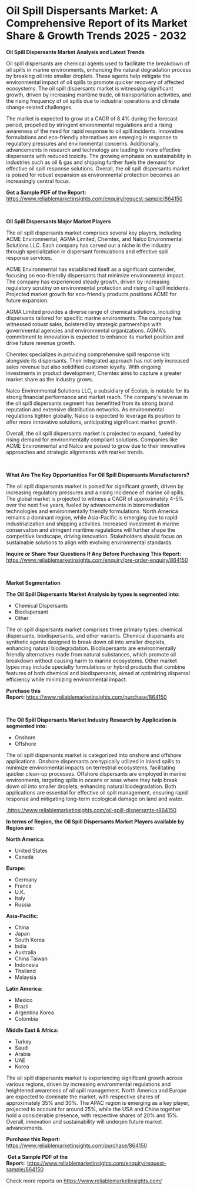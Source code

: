 <p><h1>Oil Spill Dispersants Market: A Comprehensive Report of its Market Share & Growth Trends 2025 - 2032</h1></p><p><strong>Oil Spill Dispersants Market Analysis and Latest Trends</strong></p>
<p><p>Oil spill dispersants are chemical agents used to facilitate the breakdown of oil spills in marine environments, enhancing the natural degradation process by breaking oil into smaller droplets. These agents help mitigate the environmental impact of oil spills to promote quicker recovery of affected ecosystems. The oil spill dispersants market is witnessing significant growth, driven by increasing maritime trade, oil transportation activities, and the rising frequency of oil spills due to industrial operations and climate change-related challenges.</p><p>The market is expected to grow at a CAGR of 8.4% during the forecast period, propelled by stringent environmental regulations and a rising awareness of the need for rapid response to oil spill incidents. Innovative formulations and eco-friendly alternatives are emerging in response to regulatory pressures and environmental concerns. Additionally, advancements in research and technology are leading to more effective dispersants with reduced toxicity. The growing emphasis on sustainability in industries such as oil & gas and shipping further fuels the demand for effective oil spill response solutions. Overall, the oil spill dispersants market is poised for robust expansion as environmental protection becomes an increasingly central focus.</p></p>
<p><strong>Get a Sample PDF of the Report:&nbsp;</strong> <a href="https://www.reliablemarketinsights.com/enquiry/request-sample/864150?utm_campaign=2258&utm_medium=2&utm_source=Github&utm_content=ia&utm_term=30012025&utm_id=oil-spill-dispersants">https://www.reliablemarketinsights.com/enquiry/request-sample/864150</a></p>
<p>&nbsp;</p>
<p><strong>Oil Spill Dispersants Major Market Players</strong></p>
<p><p>The oil spill dispersants market comprises several key players, including ACME Environmental, AGMA Limited, Chemtex, and Nalco Environmental Solutions LLC. Each company has carved out a niche in the industry through specialization in dispersant formulations and effective spill response services.</p><p>ACME Environmental has established itself as a significant contender, focusing on eco-friendly dispersants that minimize environmental impact. The company has experienced steady growth, driven by increasing regulatory scrutiny on environmental protection and rising oil spill incidents. Projected market growth for eco-friendly products positions ACME for future expansion.</p><p>AGMA Limited provides a diverse range of chemical solutions, including dispersants tailored for specific marine environments. The company has witnessed robust sales, bolstered by strategic partnerships with governmental agencies and environmental organizations. AGMA's commitment to innovation is expected to enhance its market position and drive future revenue growth.</p><p>Chemtex specializes in providing comprehensive spill response kits alongside its dispersants. Their integrated approach has not only increased sales revenue but also solidified customer loyalty. With ongoing investments in product development, Chemtex aims to capture a greater market share as the industry grows.</p><p>Nalco Environmental Solutions LLC, a subsidiary of Ecolab, is notable for its strong financial performance and market reach. The company's revenue in the oil spill dispersants segment has benefitted from its strong brand reputation and extensive distribution networks. As environmental regulations tighten globally, Nalco is expected to leverage its position to offer more innovative solutions, anticipating significant market growth.</p><p>Overall, the oil spill dispersants market is projected to expand, fueled by rising demand for environmentally compliant solutions. Companies like ACME Environmental and Nalco are poised to grow due to their innovative approaches and strategic alignments with market trends.</p></p>
<p>&nbsp;</p>
<p><strong>What Are The Key Opportunities For Oil Spill Dispersants Manufacturers?</strong></p>
<p><p>The oil spill dispersants market is poised for significant growth, driven by increasing regulatory pressures and a rising incidence of marine oil spills. The global market is projected to witness a CAGR of approximately 4-5% over the next five years, fueled by advancements in bioremediation technologies and environmentally friendly formulations. North America remains a dominant region, while Asia-Pacific is emerging due to rapid industrialization and shipping activities. Increased investment in marine conservation and stringent maritime regulations will further shape the competitive landscape, driving innovation. Stakeholders should focus on sustainable solutions to align with evolving environmental standards.</p></p>
<p><strong>Inquire or Share Your Questions If Any Before Purchasing This Report:</strong> <a href="https://www.reliablemarketinsights.com/enquiry/pre-order-enquiry/864150?utm_campaign=2258&utm_medium=2&utm_source=Github&utm_content=ia&utm_term=30012025&utm_id=oil-spill-dispersants">https://www.reliablemarketinsights.com/enquiry/pre-order-enquiry/864150</a></p>
<p>&nbsp;</p>
<p><strong>Market Segmentation</strong></p>
<p><strong>The Oil Spill Dispersants Market Analysis by types is segmented into:</strong></p>
<p><ul><li>Chemical Dispersants</li><li>Biodispersant</li><li>Other</li></ul></p>
<p><p>The oil spill dispersants market comprises three primary types: chemical dispersants, biodispersants, and other variants. Chemical dispersants are synthetic agents designed to break down oil into smaller droplets, enhancing natural biodegradation. Biodispersants are environmentally friendly alternatives made from natural substances, which promote oil breakdown without causing harm to marine ecosystems. Other market types may include specialty formulations or hybrid products that combine features of both chemical and biodispersants, aimed at optimizing dispersal efficiency while minimizing environmental impact.</p></p>
<p><strong>Purchase this Report:&nbsp;</strong><a href="https://www.reliablemarketinsights.com/purchase/864150?utm_campaign=2258&utm_medium=2&utm_source=Github&utm_content=ia&utm_term=30012025&utm_id=oil-spill-dispersants">https://www.reliablemarketinsights.com/purchase/864150</a></p>
<p>&nbsp;</p>
<p><strong>The Oil Spill Dispersants Market Industry Research by Application is segmented into:</strong></p>
<p><ul><li>Onshore</li><li>Offshore</li></ul></p>
<p><p>The oil spill dispersants market is categorized into onshore and offshore applications. Onshore dispersants are typically utilized in inland spills to minimize environmental impacts on terrestrial ecosystems, facilitating quicker clean-up processes. Offshore dispersants are employed in marine environments, targeting spills in oceans or seas where they help break down oil into smaller droplets, enhancing natural biodegradation. Both applications are essential for effective oil spill management, ensuring rapid response and mitigating long-term ecological damage on land and water.</p></p>
<p><a href="https://www.reliablemarketinsights.com/oil-spill-dispersants-r864150?utm_campaign=2258&utm_medium=2&utm_source=Github&utm_content=ia&utm_term=30012025&utm_id=oil-spill-dispersants">&nbsp;https://www.reliablemarketinsights.com/oil-spill-dispersants-r864150</a></p>
<p><strong>In terms of Region, the Oil Spill Dispersants Market Players available by Region are:</strong></p>
<p>
    <p> <strong> North America: </strong>
        <ul>
            <li>United States</li>
            <li>Canada</li>
        </ul>
        </p> 
    <p> <strong> Europe: </strong>
        <ul>
            <li>Germany</li>
            <li>France</li>
            <li>U.K.</li>
            <li>Italy</li>
            <li>Russia</li>
        </ul>
        </p> 
    <p> <strong> Asia-Pacific: </strong>
        <ul>
            <li>China</li>
            <li>Japan</li>
            <li>South Korea</li>
            <li>India</li>
            <li>Australia</li>
            <li>China Taiwan</li>
            <li>Indonesia</li>
            <li>Thailand</li>
            <li>Malaysia</li>
        </ul>
        </p> 
    <p> <strong> Latin America: </strong>
        <ul>
            <li>Mexico</li>
            <li>Brazil</li>
            <li>Argentina Korea</li>
            <li>Colombia</li>
        </ul>
        </p> 
    <p> <strong> Middle East & Africa: </strong>
        <ul>
            <li>Turkey</li>
            <li>Saudi</li>
            <li>Arabia</li>
            <li>UAE</li>
            <li>Korea</li>
        </ul>
    </p>
    </p>
<p><p>The oil spill dispersants market is experiencing significant growth across various regions, driven by increasing environmental regulations and heightened awareness of oil spill management. North America and Europe are expected to dominate the market, with respective shares of approximately 35% and 30%. The APAC region is emerging as a key player, projected to account for around 25%, while the USA and China together hold a considerable presence, with respective shares of 20% and 15%. Overall, innovation and sustainability will underpin future market advancements.</p></p>
<p><strong>Purchase this Report: </strong><a href="https://www.reliablemarketinsights.com/purchase/864150?utm_campaign=2258&utm_medium=2&utm_source=Github&utm_content=ia&utm_term=30012025&utm_id=oil-spill-dispersants">https://www.reliablemarketinsights.com/purchase/864150</a></p>
<p>&nbsp;<strong>Get a Sample PDF of the Report:&nbsp;&nbsp;</strong><a href="https://www.reliablemarketinsights.com/enquiry/request-sample/864150?utm_campaign=2258&utm_medium=2&utm_source=Github&utm_content=ia&utm_term=30012025&utm_id=oil-spill-dispersants">https://www.reliablemarketinsights.com/enquiry/request-sample/864150</a></p>
<p><strong></strong></p>
<p>Check more reports on <a href="https://www.reliablemarketinsights.com/?utm_campaign=2258&utm_medium=2&utm_source=Github&utm_content=ia&utm_term=30012025&utm_id=oil-spill-dispersants">https://www.reliablemarketinsights.com/</a></p>